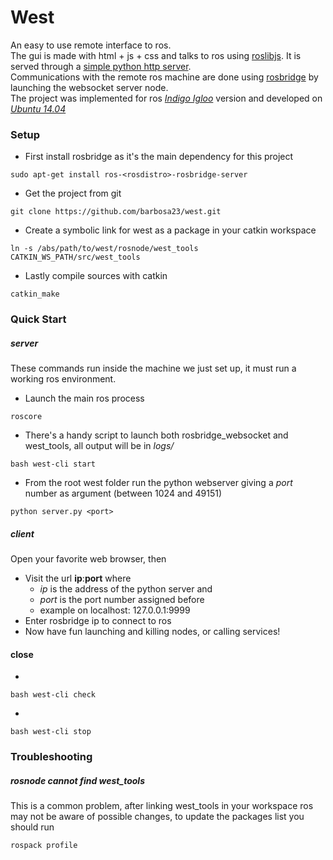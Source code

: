 # West
An easy to use remote interface to ros.  
The gui is made with html + js + css and talks to ros using [roslibjs](http://wiki.ros.org/roslibjs). It is served through a [simple python http server](http://blog.wachowicz.eu).  
Communications with the remote ros machine are done using [rosbridge](http://wiki.ros.org/rosbridge_suite) by launching the websocket server node.  
The project was implemented for ros *[Indigo Igloo](http://wiki.ros.org/indigo)* version and developed on *[Ubuntu 14.04](http://releases.ubuntu.com/14.04/)*

### Setup
- First install rosbridge as it's the main dependency for this project
```
sudo apt-get install ros-<rosdistro>-rosbridge-server
```
- Get the project from git
```
git clone https://github.com/barbosa23/west.git
```
- Create a symbolic link for west as a package in your catkin workspace
```
ln -s /abs/path/to/west/rosnode/west_tools CATKIN_WS_PATH/src/west_tools
```
- Lastly compile sources with catkin
```
catkin_make
```

### Quick Start

##### server
These commands run inside the machine we just set up, it must run a working ros environment.  

- Launch the main ros process
```
roscore
```
- There's a handy script to launch both rosbridge_websocket and west_tools, all output will be in *logs/*
```
bash west-cli start
```
- From the root west folder run the python webserver giving a *port* number as argument (between 1024 and 49151)
```
python server.py <port>
```

##### client
Open your favorite web browser, then

- Visit the url **ip**:**port** where
    + *ip* is the address of the python server and
    + *port* is the port number assigned before
    + example on localhost: 127.0.0.1:9999
- Enter rosbridge ip to connect to ros
- Now have fun launching and killing nodes, or calling services!

#### close
- 
```
bash west-cli check
```
- 
```
bash west-cli stop
```

### Troubleshooting

##### rosnode cannot find west_tools
This is a common problem, after linking west_tools in your workspace ros may not be aware of possible changes, to update the packages list you should run
```
rospack profile
```
